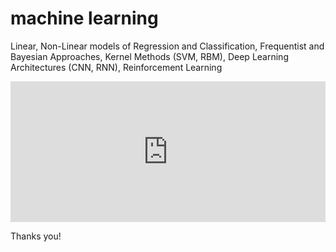 # machine learning
Linear, Non-Linear models of Regression and Classification, Frequentist and Bayesian Approaches, Kernel Methods (SVM, RBM), Deep Learning Architectures (CNN, RNN), Reinforcement Learning


<iframe id="igraph" scrolling="no" style="border:none;" seamless="seamless" src="https://jeetendradhall.github.io/machine-learning/visual.html" height="225" width="100%"></iframe>

Thanks you!
